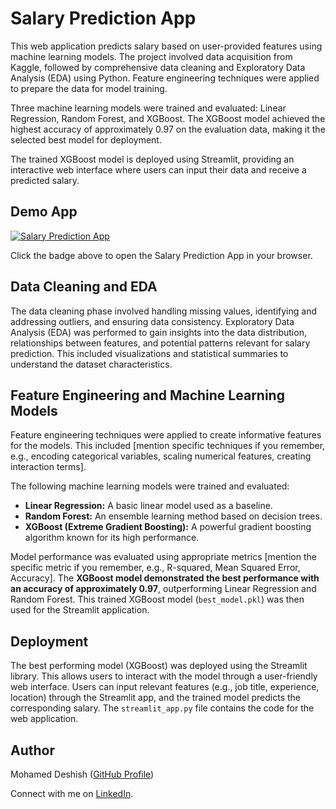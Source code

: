 # Salary Prediction App

This web application predicts salary based on user-provided features using machine learning models. The project involved data acquisition from Kaggle, followed by comprehensive data cleaning and Exploratory Data Analysis (EDA) using Python. Feature engineering techniques were applied to prepare the data for model training.

Three machine learning models were trained and evaluated: Linear Regression, Random Forest, and XGBoost. The XGBoost model achieved the highest accuracy of approximately 0.97 on the evaluation data, making it the selected best model for deployment.

The trained XGBoost model is deployed using Streamlit, providing an interactive web interface where users can input their data and receive a predicted salary.

## Demo App

[![Salary Prediction App](https://static.streamlit.io/badges/streamlit_badge_black_white.svg)](https://smartsalaryapp.streamlit.app/)

Click the badge above to open the Salary Prediction App in your browser.


## Data Cleaning and EDA

The data cleaning phase involved handling missing values, identifying and addressing outliers, and ensuring data consistency. Exploratory Data Analysis (EDA) was performed to gain insights into the data distribution, relationships between features, and potential patterns relevant for salary prediction. This included visualizations and statistical summaries to understand the dataset characteristics.

## Feature Engineering and Machine Learning Models

Feature engineering techniques were applied to create informative features for the models. This included [mention specific techniques if you remember, e.g., encoding categorical variables, scaling numerical features, creating interaction terms].

The following machine learning models were trained and evaluated:

* **Linear Regression:** A basic linear model used as a baseline.
* **Random Forest:** An ensemble learning method based on decision trees.
* **XGBoost (Extreme Gradient Boosting):** A powerful gradient boosting algorithm known for its high performance.

Model performance was evaluated using appropriate metrics [mention the specific metric if you remember, e.g., R-squared, Mean Squared Error, Accuracy]. The **XGBoost model demonstrated the best performance with an accuracy of approximately 0.97**, outperforming Linear Regression and Random Forest. This trained XGBoost model (`best_model.pkl`) was then used for the Streamlit application.

## Deployment

The best performing model (XGBoost) was deployed using the Streamlit library. This allows users to interact with the model through a user-friendly web interface. Users can input relevant features (e.g., job title, experience, location) through the Streamlit app, and the trained model predicts the corresponding salary. The `streamlit_app.py` file contains the code for the web application.

## Author

Mohamed Deshish ([GitHub Profile](https://github.com/Mohamed8Dishesh))

Connect with me on [LinkedIn](https://www.linkedin.com/in/mohamed-deshish/).

